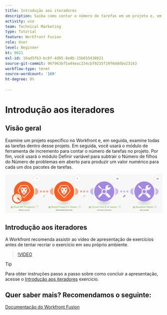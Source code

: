 ```yaml
---
title: Introdução aos iteradores
description: Saiba como contar o número de tarefas em um projeto e, em seguida, calcular um valor para cada um dos pacotes de tarefas, tudo em [!DNL Adobe Workfront Fusion].
activity: use
team: Technical Marketing
type: Tutorial
feature: Workfront Fusion
role: User
level: Beginner
kt: 9021
exl-id: 16ad5fb3-bc8f-4d95-8e4b-15b655438621
source-git-commit: 96f963bf5a44eac234cbf9215f19f6dddbe23143
workflow-type: tm+mt
source-wordcount: '169'
ht-degree: 0%

---
```


# Introdução aos iteradores

## Visão geral

Examine um projeto específico no Workfront e, em seguida, examine todas as tarefas dentro desse projeto. Em seguida, você usará o módulo de ferramenta de incremento para contar o número de tarefas no projeto. Por fim, você usará o módulo Definir variável para subtrair o Número de filhos do Número de problemas em aberto para produzir um valor numérico para cada um dos pacotes de tarefas.

![Uma imagem do cenário de Fusão](assets/iteration-and-aggregation-1.png)

## Introdução aos iteradores

A Workfront recomenda assistir ao vídeo de apresentação de exercícios antes de tentar recriar o exercício em seu próprio ambiente.

>[!VIDEO](https://video.tv.adobe.com/v/335278/?quality=12)

>[!TIP]
>
>Para obter instruções passo a passo sobre como concluir a apresentação, acesse o [Introdução aos iteradores](https://experienceleague.adobe.com/docs/workfront-learn/tutorials-workfront/fusion/exercises/introduction-to-iterators.html?lang=en) exercício.


## Quer saber mais? Recomendamos o seguinte:

[Documentação do Workfront Fusion](https://experienceleague.adobe.com/docs/workfront/using/adobe-workfront-fusion/workfront-fusion-2.html?lang=en)
